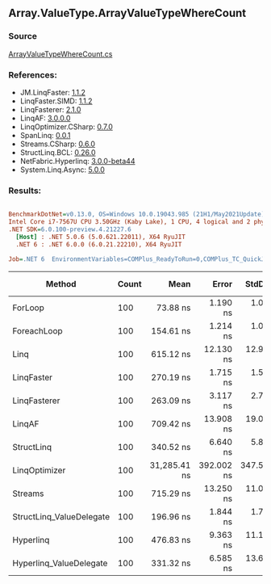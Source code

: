 ﻿## Array.ValueType.ArrayValueTypeWhereCount

### Source
[ArrayValueTypeWhereCount.cs](../LinqBenchmarks/Array/ValueType/ArrayValueTypeWhereCount.cs)

### References:
- JM.LinqFaster: [1.1.2](https://www.nuget.org/packages/JM.LinqFaster/1.1.2)
- LinqFaster.SIMD: [1.1.2](https://www.nuget.org/packages/LinqFaster.SIMD/1.0.3)
- LinqFasterer: [2.1.0](https://www.nuget.org/packages/LinqFasterer/2.1.0)
- LinqAF: [3.0.0.0](https://www.nuget.org/packages/LinqAF/3.0.0.0)
- LinqOptimizer.CSharp: [0.7.0](https://www.nuget.org/packages/LinqOptimizer.CSharp/0.7.0)
- SpanLinq: [0.0.1](https://www.nuget.org/packages/SpanLinq/0.0.1)
- Streams.CSharp: [0.6.0](https://www.nuget.org/packages/Streams.CSharp/0.6.0)
- StructLinq.BCL: [0.26.0](https://www.nuget.org/packages/StructLinq/0.26.0)
- NetFabric.Hyperlinq: [3.0.0-beta44](https://www.nuget.org/packages/NetFabric.Hyperlinq/3.0.0-beta44)
- System.Linq.Async: [5.0.0](https://www.nuget.org/packages/System.Linq.Async/5.0.0)

### Results:
``` ini

BenchmarkDotNet=v0.13.0, OS=Windows 10.0.19043.985 (21H1/May2021Update)
Intel Core i7-7567U CPU 3.50GHz (Kaby Lake), 1 CPU, 4 logical and 2 physical cores
.NET SDK=6.0.100-preview.4.21227.6
  [Host] : .NET 5.0.6 (5.0.621.22011), X64 RyuJIT
  .NET 6 : .NET 6.0.0 (6.0.21.22210), X64 RyuJIT

Job=.NET 6  EnvironmentVariables=COMPlus_ReadyToRun=0,COMPlus_TC_QuickJitForLoops=1,COMPlus_TieredPGO=1  Runtime=.NET 6.0  

```
|                   Method | Count |         Mean |      Error |     StdDev |       Median |          Ratio | RatioSD |  Gen 0 | Gen 1 | Gen 2 | Allocated |
|------------------------- |------ |-------------:|-----------:|-----------:|-------------:|---------------:|--------:|-------:|------:|------:|----------:|
|                  ForLoop |   100 |     73.88 ns |   1.190 ns |   1.055 ns |     73.85 ns |       baseline |         |      - |     - |     - |         - |
|              ForeachLoop |   100 |    154.61 ns |   1.214 ns |   1.077 ns |    154.56 ns |   2.09x slower |   0.03x |      - |     - |     - |         - |
|                     Linq |   100 |    615.12 ns |  12.130 ns |  12.979 ns |    615.64 ns |   8.29x slower |   0.23x | 0.0153 |     - |     - |      32 B |
|               LinqFaster |   100 |    270.19 ns |   1.715 ns |   1.520 ns |    270.62 ns |   3.66x slower |   0.05x |      - |     - |     - |         - |
|             LinqFasterer |   100 |    263.09 ns |   3.117 ns |   2.763 ns |    262.33 ns |   3.56x slower |   0.07x |      - |     - |     - |         - |
|                   LinqAF |   100 |    709.42 ns |  13.908 ns |  19.037 ns |    713.20 ns |   9.64x slower |   0.29x |      - |     - |     - |         - |
|               StructLinq |   100 |    340.52 ns |   6.640 ns |   5.886 ns |    340.33 ns |   4.61x slower |   0.10x | 0.0305 |     - |     - |      64 B |
|            LinqOptimizer |   100 | 31,285.41 ns | 392.002 ns | 347.500 ns | 31,193.92 ns | 423.56x slower |   9.32x | 9.1553 |     - |     - |  19,185 B |
|                  Streams |   100 |    715.29 ns |  13.250 ns |  11.065 ns |    712.18 ns |   9.69x slower |   0.20x | 0.1717 |     - |     - |     360 B |
| StructLinq_ValueDelegate |   100 |    196.96 ns |   1.844 ns |   1.725 ns |    196.89 ns |   2.67x slower |   0.04x |      - |     - |     - |         - |
|                Hyperlinq |   100 |    476.83 ns |   9.363 ns |  11.146 ns |    480.17 ns |   6.49x slower |   0.16x |      - |     - |     - |         - |
|  Hyperlinq_ValueDelegate |   100 |    331.32 ns |   6.585 ns |  13.600 ns |    339.17 ns |   4.27x slower |   0.17x |      - |     - |     - |         - |

